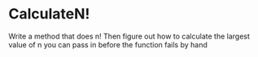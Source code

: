 # CalculateN!
Write a method that does n!
Then figure out how to calculate the largest value of n you can pass in before the function fails by hand
